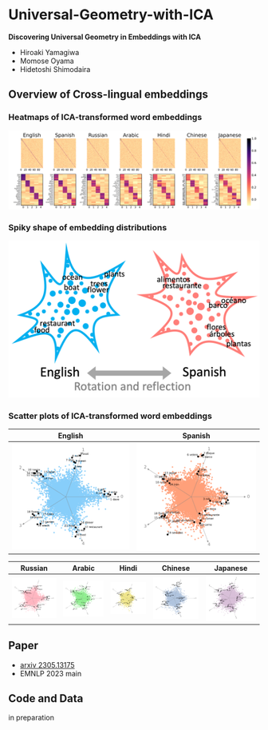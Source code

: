 # Universal-Geometry-with-ICA

**Discovering Universal Geometry in Embeddings with ICA**

- Hiroaki Yamagiwa
- Momose Oyama
- Hidetoshi Shimodaira

## Overview of Cross-lingual embeddings

### Heatmaps of ICA-transformed word embeddings
![heatmap](images/en-es-ru-ar-hi-zh-ja-100-2row-ica-150dpi.png)

### Spiky shape of embedding distributions
![ica shape](images/ica_shape.png)

### Scatter plots of  ICA-transformed word embeddings

| English | Spanish |
| ------------- | ------------- |
| ![ica en](images/en_normed_proj.png) | ![ica es](images/es_normed_proj.png) |


| Russian | Arabic | Hindi | Chinese | Japanese |
| ------------- | ------------- | ------------- | ------------- | ------------- |
| ![ica ru](images/ru_normed_proj.png) | ![ica ar](images/ar_normed_proj.png) | ![ica hi](images/hi_normed_proj.png) | ![ica zh](images/zh_normed_proj.png) | ![ica ja](images/ja_normed_proj.png) |

## Paper

- [arxiv 2305.13175](https://arxiv.org/abs/2305.13175)
- EMNLP 2023 main


## Code and Data

in preparation

